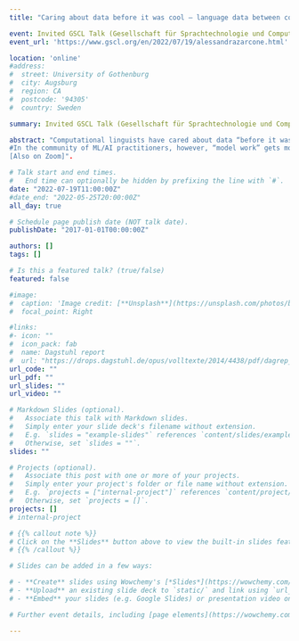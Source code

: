 ```yaml
---
title: "Caring about data before it was cool – language data between computational linguistics and real-world applications"

event: Invited GSCL Talk (Gesellschaft für Sprachtechnologie und Computerlinguistik)
event_url: 'https://www.gscl.org/en/2022/07/19/alessandrazarcone.html'

location: 'online'
#address:
#  street: University of Gothenburg
#  city: Augsburg
#  region: CA
#  postcode: '94305'
#  country: Sweden

summary: Invited GSCL Talk (Gesellschaft für Sprachtechnologie und Computerlinguistik).

abstract: "Computational linguists have cared about data “before it was cool”.
#In the community of ML/AI practitioners, however, “model work” gets more love than the “data work”. Small and medium business, while not immune to the AI hype, often (1) do not have enough (representative) data for training their machine learning modules (2) lack the in-house expertise and the resources to collect realistic data (3) underestimate the effort needed to prevent data-related issues. I will present recent studies showing the importance of a more data-oriented approach when it comes to use-case specific models. I will discuss how a scarce attention to data has consequences on its quality as well as ethical consequences and argue that a data-centered and user-centered perspective is a missing link when transferring technologies outside academia and into industrial use cases.</br>
[Also on Zoom]".

# Talk start and end times.
#   End time can optionally be hidden by prefixing the line with `#`.
date: "2022-07-19T11:00:00Z"
#date_end: "2022-05-25T20:00:00Z"
all_day: true

# Schedule page publish date (NOT talk date).
publishDate: "2017-01-01T00:00:00Z"

authors: []
tags: []

# Is this a featured talk? (true/false)
featured: false

#image:
#  caption: 'Image credit: [**Unsplash**](https://unsplash.com/photos/bzdhc5b3Bxs)'
#  focal_point: Right

#links:
#- icon: ""
#  icon_pack: fab
#  name: Dagstuhl report
#  url: "https://drops.dagstuhl.de/opus/volltexte/2014/4438/pdf/dagrep_v003_i011_p079_s13462.pdf"
url_code: ""
url_pdf: ""
url_slides: ""
url_video: ""

# Markdown Slides (optional).
#   Associate this talk with Markdown slides.
#   Simply enter your slide deck's filename without extension.
#   E.g. `slides = "example-slides"` references `content/slides/example-slides.md`.
#   Otherwise, set `slides = ""`.
slides: ""

# Projects (optional).
#   Associate this post with one or more of your projects.
#   Simply enter your project's folder or file name without extension.
#   E.g. `projects = ["internal-project"]` references `content/project/deep-learning/index.md`.
#   Otherwise, set `projects = []`.
projects: []
# internal-project

# {{% callout note %}}
# Click on the **Slides** button above to view the built-in slides feature.
# {{% /callout %}}

# Slides can be added in a few ways:

# - **Create** slides using Wowchemy's [*Slides*](https://wowchemy.com/docs/managing-content/#create-slides) feature and link using `slides` parameter in the front matter of the talk file
# - **Upload** an existing slide deck to `static/` and link using `url_slides` parameter in the front matter of the talk file
# - **Embed** your slides (e.g. Google Slides) or presentation video on this page using [shortcodes](https://wowchemy.com/docs/writing-markdown-latex/).

# Further event details, including [page elements](https://wowchemy.com/docs/writing-markdown-latex/) such as image galleries, can be added to the body of this page.

---
```

